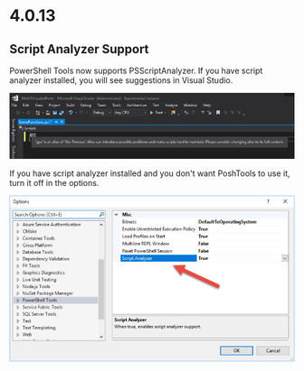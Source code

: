 # 4.0.13

## Script Analyzer Support

PowerShell Tools now supports PSScriptAnalyzer. If you have script analyzer installed, you will see suggestions in Visual Studio. 

![](../.gitbook/assets/image%20%281%29.png)

If you have script analyzer installed and you don't want PoshTools to use it, turn it off in the options. 

![Script Analyzer option](../.gitbook/assets/image%20%282%29.png)

